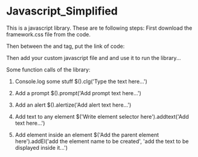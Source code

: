 # Javascript_Simplified

This is a javascript library. These are te following steps:
First download the framework.css file from the code.

Then between the <head> and </head> tag, put the link of code:
<script src="Link the file here"></script>

Then add your custom javascript file and and use it to run the library...

Some function calls of the library:

1. Console.log some stuff
$().clg('Type the text here...')

2. Add a prompt
$().prompt('Add prompt text here...')

3. Add an alert
$().alertize('Add alert text here...')

4. Add text to any element
$('Write element selector here').addtext('Add text here...')

5. Add element inside an element
$('Add the parent element here').addEl('add the element name to be created', 'add the text to be displayed inside it...')
